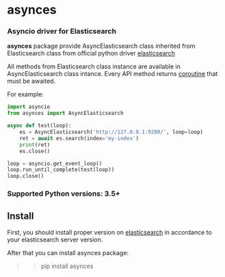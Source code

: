 # asynces
### Asyncio driver for Elasticsearch

**asynces** package provide AsyncElasticsearch class inherited from
Elasticsearch class from official python driver
[elasticsearch](https://elasticsearch-py.readthedocs.io/en/master/index.html)

All methods from Elasticsearch class instance are available in AsyncElasticsearch
class intance. Every API method returns [coroutine](https://docs.python.org/3/library/asyncio-task.html#coroutines)
that must be awaited.

For example:
```python
import asyncio
from asynces import AsyncElasticsearch

async def test(loop):
    es = AsyncElasticsearch('http://127.0.0.1:9200/', loop=loop)
    ret = await es.search(index='my-index')
    print(ret)
    es.close()

loop = asyncio.get_event_loop()
loop.run_until_complete(test(loop))
loop.close()
```

### Supported Python versions: 3.5+

## Install

First, you should install proper version on [elasticsearch](https://elasticsearch-py.readthedocs.io/en/master/index.html#compatibility)
in accordance to your elasticsearch server version.

After that you can install asynces package:

>> pip install asynces


